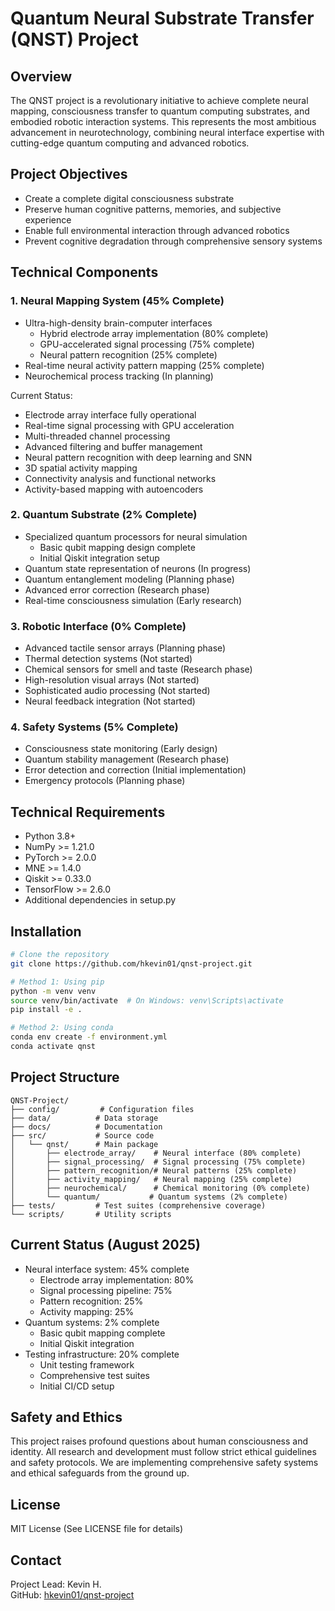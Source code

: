# Quantum Neural Substrate Transfer (QNST) Project

## Overview

The QNST project is a revolutionary initiative to achieve complete neural mapping, consciousness transfer to quantum computing substrates, and embodied robotic interaction systems. This represents the most ambitious advancement in neurotechnology, combining neural interface expertise with cutting-edge quantum computing and advanced robotics.

## Project Objectives

- Create a complete digital consciousness substrate
- Preserve human cognitive patterns, memories, and subjective experience
- Enable full environmental interaction through advanced robotics
- Prevent cognitive degradation through comprehensive sensory systems

## Technical Components

### 1. Neural Mapping System (45% Complete)

- Ultra-high-density brain-computer interfaces
  - Hybrid electrode array implementation (80% complete)
  - GPU-accelerated signal processing (75% complete)
  - Neural pattern recognition (25% complete)
- Real-time neural activity pattern mapping (25% complete)
- Neurochemical process tracking (In planning)

Current Status:

- Electrode array interface fully operational
- Real-time signal processing with GPU acceleration
- Multi-threaded channel processing
- Advanced filtering and buffer management
- Neural pattern recognition with deep learning and SNN
- 3D spatial activity mapping
- Connectivity analysis and functional networks
- Activity-based mapping with autoencoders

### 2. Quantum Substrate (2% Complete)

- Specialized quantum processors for neural simulation
  - Basic qubit mapping design complete
  - Initial Qiskit integration setup
- Quantum state representation of neurons (In progress)
- Quantum entanglement modeling (Planning phase)
- Advanced error correction (Research phase)
- Real-time consciousness simulation (Early research)

### 3. Robotic Interface (0% Complete)

- Advanced tactile sensor arrays (Planning phase)
- Thermal detection systems (Not started)
- Chemical sensors for smell and taste (Research phase)
- High-resolution visual arrays (Not started)
- Sophisticated audio processing (Not started)
- Neural feedback integration (Not started)

### 4. Safety Systems (5% Complete)

- Consciousness state monitoring (Early design)
- Quantum stability management (Research phase)
- Error detection and correction (Initial implementation)
- Emergency protocols (Planning phase)

## Technical Requirements

- Python 3.8+
- NumPy >= 1.21.0
- PyTorch >= 2.0.0
- MNE >= 1.4.0
- Qiskit >= 0.33.0
- TensorFlow >= 2.6.0
- Additional dependencies in setup.py

## Installation

```bash
# Clone the repository
git clone https://github.com/hkevin01/qnst-project.git

# Method 1: Using pip
python -m venv venv
source venv/bin/activate  # On Windows: venv\Scripts\activate
pip install -e .

# Method 2: Using conda
conda env create -f environment.yml
conda activate qnst
```

## Project Structure

```plaintext
QNST-Project/
├── config/         # Configuration files
├── data/          # Data storage
├── docs/          # Documentation
├── src/           # Source code
│   └── qnst/      # Main package
│       ├── electrode_array/    # Neural interface (80% complete)
│       ├── signal_processing/  # Signal processing (75% complete)
│       ├── pattern_recognition/# Neural patterns (25% complete)
│       ├── activity_mapping/   # Neural mapping (25% complete)
│       ├── neurochemical/      # Chemical monitoring (0% complete)
│       └── quantum/           # Quantum systems (2% complete)
├── tests/         # Test suites (comprehensive coverage)
└── scripts/       # Utility scripts
```

## Current Status (August 2025)

- Neural interface system: 45% complete
  - Electrode array implementation: 80%
  - Signal processing pipeline: 75%
  - Pattern recognition: 25%
  - Activity mapping: 25%
- Quantum systems: 2% complete
  - Basic qubit mapping complete
  - Initial Qiskit integration
- Testing infrastructure: 20% complete
  - Unit testing framework
  - Comprehensive test suites
  - Initial CI/CD setup

## Safety and Ethics

This project raises profound questions about human consciousness and identity. All research and development must follow strict ethical guidelines and safety protocols. We are implementing comprehensive safety systems and ethical safeguards from the ground up.

## License

MIT License (See LICENSE file for details)

## Contact

Project Lead: Kevin H.  
GitHub: [hkevin01/qnst-project](https://github.com/hkevin01/qnst-project)
